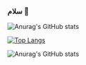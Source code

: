 ### سلام 👋

![Anurag's GitHub stats](https://github-readme-stats.vercel.app/api?username=MiladLotfi66&show_icons=true&theme=radical)

[![Top Langs](https://github-readme-stats.vercel.app/api/top-langs/?username=MiladLotfi66)](https://github.com/anuraghazra/github-readme-stats)

![Anurag's GitHub stats](https://github-readme-stats.vercel.app/api?username=anuraghazra&show_icons=true)


<!--
**MiladLotfi66/MiladLotfi66** is a ✨ _special_ ✨ repository because its `README.md` (this file) appears on your GitHub profile.

Here are some ideas to get you started:

- 🔭 I’m currently working on ...
- 🌱 I’m currently learning ...
- 👯 I’m looking to collaborate on ...
- 🤔 I’m looking for help with ...
- 💬 Ask me about ...
- 📫 How to reach me: ...
- 😄 Pronouns: ...
- ⚡ Fun fact: ...
-->
